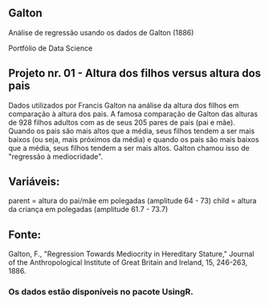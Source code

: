 ## Galton
Análise de regressão usando os dados de Galton (1886)

Portfólio de Data Science

## Projeto nr. 01 - Altura dos filhos versus altura dos pais

Dados utilizados por Francis Galton na análise da altura dos filhos em comparação à altura dos pais. A famosa comparação de Galton das alturas de 928 filhos adultos com as de seus 205 pares de pais (pai e mãe). Quando os pais são mais altos que a média, seus filhos tendem a ser mais baixos (ou seja, mais próximos da média) e quando os pais são mais baixos que a média, seus filhos tendem a ser mais altos. Galton chamou isso de "regressão à mediocridade".

## Variáveis:
parent = altura do pai/mãe em polegadas (amplitude 64 - 73)
child  = altura da criança em polegadas (amplitude 61.7 - 73.7)

## Fonte:
Galton, F., "Regression Towards Mediocrity in Hereditary Stature," Journal of the Anthropological Institute of Great Britain and Ireland, 15, 246-263, 1886.
### Os dados estão disponíveis no pacote UsingR.
